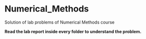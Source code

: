 # Numerical_Methods
Solution of lab problems of Numerical Methods course

**Read the lab report inside every folder to understand the problem.**

